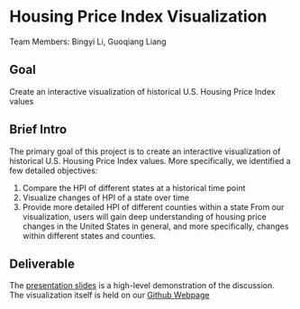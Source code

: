 # Housing Price Index Visualization

Team Members: Bingyi Li, Guoqiang Liang

## Goal
Create an interactive visualization of historical U.S. Housing Price Index values

## Brief Intro
The primary goal of this project is to create an interactive visualization of historical U.S. Housing Price Index values. More specifically, we identified a few detailed objectives:
1. Compare the HPI of different states at a historical time point
2. Visualize changes of HPI of a state over time
3. Provide more detailed HPI of different counties within a state
From our visualization, users will gain deep understanding of housing price changes in
the United States in general, and more specifically, changes within different states and
counties.

## Deliverable
The [presentation slides](https://github.com/bingyil/HPI_Visualization/blob/master/A%20STORY%20OF%20HOUSING%20PRICE%20INDEX.pdf) is a high-level demonstration of the discussion.<br/>
The visualization itself is held on our [Github Webpage](https://asenliang.github.io)
